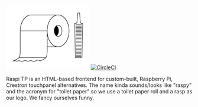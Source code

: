![Raspi TP](dev/logo.png) [![CircleCI](https://circleci.com/gh/byuoitav/raspi-tp.svg?style=svg)](https://circleci.com/gh/byuoitav/raspi-tp)

Raspi TP is an HTML-based frontend for custom-built, Raspberry Pi, Crestron touchpanel alternatives. The name kinda sounds/looks like "raspy" and the acronym for "toilet paper" so we use a toilet paper roll and a rasp as our logo. We fancy ourselves funny.
